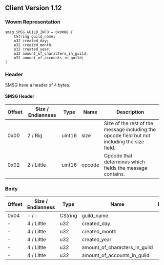 ## Client Version 1.12

### Wowm Representation
```rust,ignore
smsg SMSG_GUILD_INFO = 0x0088 {
    CString guild_name;
    u32 created_day;
    u32 created_month;
    u32 created_year;
    u32 amount_of_characters_in_guild;
    u32 amount_of_accounts_in_guild;
}
```
### Header
SMSG have a header of 4 bytes.

#### SMSG Header
| Offset | Size / Endianness | Type   | Name   | Description |
| ------ | ----------------- | ------ | ------ | ----------- |
| 0x00   | 2 / Big           | uint16 | size   | Size of the rest of the message including the opcode field but not including the size field.|
| 0x02   | 2 / Little        | uint16 | opcode | Opcode that determines which fields the message contains.|
### Body
| Offset | Size / Endianness | Type | Name | Description | Comment |
| ------ | ----------------- | ---- | ---- | ----------- | ------- |
| 0x04 | - / - | CString | guild_name |  |  |
| - | 4 / Little | u32 | created_day |  |  |
| - | 4 / Little | u32 | created_month |  |  |
| - | 4 / Little | u32 | created_year |  |  |
| - | 4 / Little | u32 | amount_of_characters_in_guild |  |  |
| - | 4 / Little | u32 | amount_of_accounts_in_guild |  |  |
